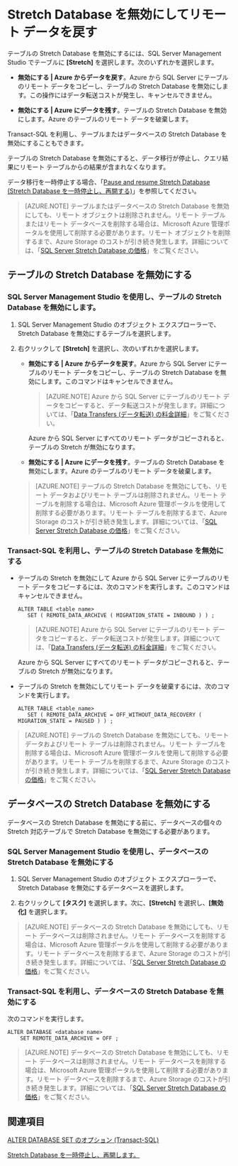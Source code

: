 <properties
	pageTitle="Stretch Database を無効にしてリモート データを戻す | Microsoft Azure"
	description="テーブルの Stretch Database を無効にし、必要に応じてリモート データを戻す方法について説明します。"
	services="sql-server-stretch-database"
	documentationCenter=""
	authors="douglaslMS"
	manager=""
	editor=""/>

<tags
	ms.service="sql-server-stretch-database"
	ms.workload="data-management"
	ms.tgt_pltfrm="na"
	ms.devlang="na"
	ms.topic="article"
	ms.date="06/14/2016"
	ms.author="douglasl"/>

# Stretch Database を無効にしてリモート データを戻す

テーブルの Stretch Database を無効にするには、SQL Server Management Studio でテーブルに **[Stretch]** を選択します。次のいずれかを選択します。

-   **無効にする | Azure からデータを戻す**。Azure から SQL Server にテーブルのリモート データをコピーし、テーブルの Stretch Database を無効にします。この操作にはデータ転送コストが発生し、キャンセルできません。

-   **無効にする | Azure にデータを残す**。テーブルの Stretch Database を無効にします。Azure のテーブルのリモート データを破棄します。

Transact-SQL を利用し、テーブルまたはデータベースの Stretch Database を無効にすることもできます。

テーブルの Stretch Database を無効にすると、データ移行が停止し、クエリ結果にリモート テーブルからの結果が含まれなくなります。

データ移行を一時停止する場合、「[Pause and resume Stretch Database (Stretch Database を一時停止し、再開する)](sql-server-stretch-database-pause.md)」を参照してください。

>   [AZURE.NOTE] テーブルまたはデータベースの Stretch Database を無効にしても、リモート オブジェクトは削除されません。リモート テーブルまたはリモート データベースを削除する場合は、Microsoft Azure 管理ポータルを使用して削除する必要があります。リモート オブジェクトを削除するまで、Azure Storage のコストが引き続き発生します。詳細については、「[SQL Server Stretch Database の価格](https://azure.microsoft.com/pricing/details/sql-server-stretch-database/)」をご覧ください。

## テーブルの Stretch Database を無効にする

### SQL Server Management Studio を使用し、テーブルの Stretch Database を無効にします。

1.  SQL Server Management Studio のオブジェクト エクスプローラーで、Stretch Database を無効にするテーブルを選択します。

2.  右クリックして **[Stretch]** を選択し、次のいずれかを選択します。

    -   **無効にする | Azure からデータを戻す**。Azure から SQL Server にテーブルのリモート データをコピーし、テーブルの Stretch Database を無効にします。このコマンドはキャンセルできません。

        >   [AZURE.NOTE] Azure から SQL Server にテーブルのリモート データをコピーすると、データ転送コストが発生します。詳細については、「[Data Transfers (データ転送) の料金詳細](https://azure.microsoft.com/pricing/details/data-transfers/)」をご覧ください。

        Azure から SQL Server にすべてのリモート データがコピーされると、テーブルの Stretch が無効になります。

    -   **無効にする | Azure にデータを残す**。テーブルの Stretch Database を無効にします。Azure のテーブルのリモート データを破棄します。

    >   [AZURE.NOTE] テーブルの Stretch Database を無効にしても、リモート データおよびリモート テーブルは削除されません。リモート テーブルを削除する場合は、Microsoft Azure 管理ポータルを使用して削除する必要があります。リモート テーブルを削除するまで、Azure Storage のコストが引き続き発生します。詳細については、「[SQL Server Stretch Database の価格](https://azure.microsoft.com/pricing/details/sql-server-stretch-database/)」をご覧ください。

### Transact-SQL を利用し、テーブルの Stretch Database を無効にする

-   テーブルの Stretch を無効にして Azure から SQL Server にテーブルのリモート データをコピーするには、次のコマンドを実行します。このコマンドはキャンセルできません。

    ```tsql
    ALTER TABLE <table name>
       SET ( REMOTE_DATA_ARCHIVE ( MIGRATION_STATE = INBOUND ) ) ;
    ```
    >   [AZURE.NOTE] Azure から SQL Server にテーブルのリモート データをコピーすると、データ転送コストが発生します。詳細については、「[Data Transfers (データ転送) の料金詳細](https://azure.microsoft.com/pricing/details/data-transfers/)」をご覧ください。

    Azure から SQL Server にすべてのリモート データがコピーされると、テーブルの Stretch が無効になります。

-   テーブルの Stretch を無効にしてリモート データを破棄するには、次のコマンドを実行します。

    ```tsql
    ALTER TABLE <table_name>
       SET ( REMOTE_DATA_ARCHIVE = OFF_WITHOUT_DATA_RECOVERY ( MIGRATION_STATE = PAUSED ) ) ;
    ```

>   [AZURE.NOTE] テーブルの Stretch Database を無効にしても、リモート データおよびリモート テーブルは削除されません。リモート テーブルを削除する場合は、Microsoft Azure 管理ポータルを使用して削除する必要があります。リモート テーブルを削除するまで、Azure Storage のコストが引き続き発生します。詳細については、「[SQL Server Stretch Database の価格](https://azure.microsoft.com/pricing/details/sql-server-stretch-database/)」をご覧ください。

## データベースの Stretch Database を無効にする
データベースの Stretch Database を無効にする前に、データベースの個々の Stretch 対応テーブルで Stretch Database を無効にする必要があります。

### SQL Server Management Studio を使用し、データベースの Stretch Database を無効にする

1.  SQL Server Management Studio のオブジェクト エクスプローラーで、Stretch Database を無効にするデータベースを選択します。

2.  右クリックして **[タスク]** を選択します。次に、**[Stretch]** を選択し、**[無効化]** を選択します。

>   [AZURE.NOTE] データベースの Stretch Database を無効にしても、リモート データベースは削除されません。リモート データベースを削除する場合は、Microsoft Azure 管理ポータルを使用して削除する必要があります。リモート データベースを削除するまで、Azure Storage のコストが引き続き発生します。詳細については、「[SQL Server Stretch Database の価格](https://azure.microsoft.com/pricing/details/sql-server-stretch-database/)」をご覧ください。

### Transact-SQL を利用し、データベースの Stretch Database を無効にする
次のコマンドを実行します。

```tsql
ALTER DATABASE <database name>
    SET REMOTE_DATA_ARCHIVE = OFF ;
```

>   [AZURE.NOTE] データベースの Stretch Database を無効にしても、リモート データベースは削除されません。リモート データベースを削除する場合は、Microsoft Azure 管理ポータルを使用して削除する必要があります。リモート データベースを削除するまで、Azure Storage のコストが引き続き発生します。詳細については、「[SQL Server Stretch Database の価格](https://azure.microsoft.com/pricing/details/sql-server-stretch-database/)」をご覧ください。

## 関連項目

[ALTER DATABASE SET のオプション (Transact-SQL)](https://msdn.microsoft.com/library/bb522682.aspx)

[Stretch Database を一時停止し、再開します。](sql-server-stretch-database-pause.md)

<!---HONumber=AcomDC_0615_2016-->